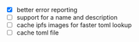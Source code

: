 - [x] better error reporting
- [ ] support for a name and description
- [ ] cache ipfs images for faster toml lookup
- [ ] cache toml file
